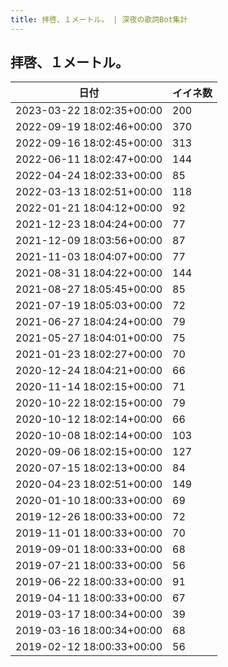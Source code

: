 ```yaml
---
title: 拝啓、１メートル。 | 深夜の歌詞Bot集計
---
```

## 拝啓、１メートル。

|日付|イイネ数|
|-|-|
|2023-03-22 18:02:35+00:00|200|
|2022-09-19 18:02:46+00:00|370|
|2022-09-16 18:02:45+00:00|313|
|2022-06-11 18:02:47+00:00|144|
|2022-04-24 18:02:33+00:00|85|
|2022-03-13 18:02:51+00:00|118|
|2022-01-21 18:04:12+00:00|92|
|2021-12-23 18:04:24+00:00|77|
|2021-12-09 18:03:56+00:00|87|
|2021-11-03 18:04:07+00:00|77|
|2021-08-31 18:04:22+00:00|144|
|2021-08-27 18:05:45+00:00|85|
|2021-07-19 18:05:03+00:00|72|
|2021-06-27 18:04:24+00:00|79|
|2021-05-27 18:04:01+00:00|75|
|2021-01-23 18:02:27+00:00|70|
|2020-12-24 18:04:21+00:00|66|
|2020-11-14 18:02:15+00:00|71|
|2020-10-22 18:02:15+00:00|79|
|2020-10-12 18:02:14+00:00|66|
|2020-10-08 18:02:14+00:00|103|
|2020-09-06 18:02:15+00:00|127|
|2020-07-15 18:02:13+00:00|84|
|2020-04-23 18:02:51+00:00|149|
|2020-01-10 18:00:33+00:00|69|
|2019-12-26 18:00:33+00:00|72|
|2019-11-01 18:00:33+00:00|70|
|2019-09-01 18:00:33+00:00|68|
|2019-07-21 18:00:33+00:00|56|
|2019-06-22 18:00:33+00:00|91|
|2019-04-11 18:00:33+00:00|67|
|2019-03-17 18:00:34+00:00|39|
|2019-03-16 18:00:34+00:00|68|
|2019-02-12 18:00:33+00:00|56|
